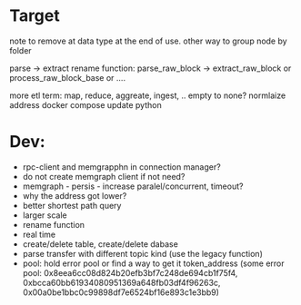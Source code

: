 # Target
note to remove at data type at the end of use.
other way to group node by folder

parse -> extract
rename function: parse_raw_block -> extract_raw_block or process_raw_block_base or ....

more etl term: map, reduce, aggreate, ingest, .. 
empty to none?
normlaize address
docker compose
update python

# Dev:
- rpc-client and memgrapphn in connection manager?
- do not create memgraph client if not need?
- memgraph - persis - increase paralel/concurrent, timeout?
- why the address got lower?
- better shortest path query
- larger scale
- rename function
- real time
- create/delete table, create/delete dabase
- parse transfer with different topic kind (use the legacy function)
- pool: hold error pool or find a way to get it token_address (some error pool: 0x8eea6cc08d824b20efb3bf7c248de694cb1f75f4, 0xbcca60bb61934080951369a648fb03df4f96263c, 0x00a0be1bbc0c99898df7e6524bf16e893c1e3bb9)